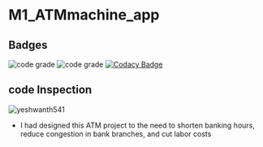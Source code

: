 # M1_ATMmachine_app

## Badges
![code grade](https://api.codiga.io/project/31247/score/svg)
![code grade](https://api.codiga.io/project/31247/status/svg)
[![Codacy Badge](https://app.codacy.com/project/badge/Grade/f23202a5de8b4d639460dc2a81c2e10f)](https://www.codacy.com/gh/yeshwanth541/M1_ATMmachine_app/dashboard?utm_source=github.com&amp;utm_medium=referral&amp;utm_content=yeshwanth541/M1_ATMmachine_app&amp;utm_campaign=Badge_Grade)

## code Inspection
![yeshwanth541](https://user-images.githubusercontent.com/62649824/153711535-6bc48c1e-9b77-4686-91aa-1c5c7e80ec3e.svg)


* I had designed this ATM project to the need to shorten banking hours, reduce congestion in bank branches, and cut labor costs


